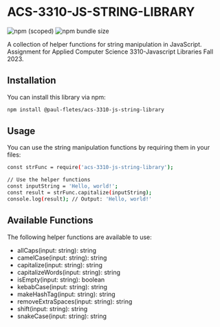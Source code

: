 # ACS-3310-JS-STRING-LIBRARY
![npm (scoped)](https://img.shields.io/npm/v/%40paul-fletes/acs-3310-js-string-library)
![npm bundle size](https://img.shields.io/bundlephobia/min/%40paul-fletes%2Facs-3310-js-string-library)

A collection of helper functions for string manipulation in JavaScript. Assignment for Applied Computer Science 3310-Javascript Libraries Fall 2023.

## Installation

You can install this library via npm:

```bash
npm install @paul-fletes/acs-3310-js-string-library
```

## Usage 

You can use the string manipulation functions by requiring them in your files:

```bash
const strFunc = require('acs-3310-js-string-library');

// Use the helper functions
const inputString = 'Hello, world!';
const result = strFunc.capitalize(inputString);
console.log(result); // Output: 'Hello, world!'
```

## Available Functions

The following helper functions are available to use:

- allCaps(input: string): string
- camelCase(input: string): string
- capitalize(input: string): string
- capitalizeWords(input: string): string
- isEmpty(input: string): boolean
- kebabCase(input: string): string
- makeHashTag(input: string): string
- removeExtraSpaces(input: string): string
- shift(input: string): string
- snakeCase(input: string): string

